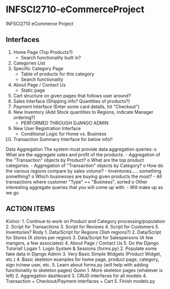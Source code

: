 # INFSCI2710-eCommerceProject
INFSCI2710 eCommerce Project

## Interfaces
1. Home Page (Top Products?)
	- Search functionality built in?
2. Categories List
3. Specific Category Page
	- Table of products for this category
	- Search functionality
4. About Page / Contact Us
	- Static page
5. Cart structure on given pages that follows user around?
6. Sales Interface (Shipping info? Quantities of products?)
7. Payment Interface (Enter some card details, hit "Checkout")
8. New Inventory (Add Stock quantities to Regions, indicate Manager ordering?)
	- PERFORMED THROUGH DJANGO ADMIN
9. New User Registration Interface
	- Conditional Logic for Home vs. Business
10. Transaction Summary Interface for below info!!
	
Data Aggregation The system must provide data aggregation queries:
o What are the aggregate sales and profit of the products.
	- Aggregation of the "Transaction" objects by Product?
o What are the top product categories.
	- Aggregation of "Transaction" objects by Category?
o How do the various regions compare by sales volume?
	- Inventories..... something something?
o Which businesses are buying given products the most?
	- All transactions where customer "Type" == "Business", sorted
o Other interesting aggregate queries that you will come up with.
	- Will make up as we go
	
## ACTION ITEMS
Kishor: 
	1. Continue to work on Product and Category processing/population
	2. Script for Transactions
	3. Script for Reviews
	4. Script for Customers
	5. Inventories?
Rody
	1. Data/Script for Regions (3ish regions?)
	2. Data/Script for Stores (X stores per region)
	3. Data/Script for Salespersons (A few mangers, a few associates)
	4. About Page / Contact Us
	5. Do the Django Tutorial!
Logan
	1. Login System & Sessions (forms.py)
	2. Populate some fake data in Django Admin
	3. Very Basic Simple Widgets (Product Widget, etc.)
	4. Basic skeleton examples for home page, product page, category, sign in/new user, etc.
	5. Learn about forms.py (will help with adding functionality to skeleton pages)
Quinn
	1. More skeleton pages (whatever is left)
	2. Aggregation dashboard
	3. CRUD interfaces for all models
	4. Transaction + Checkout/Payment interfaces + Cart
	5. Finish models.py
